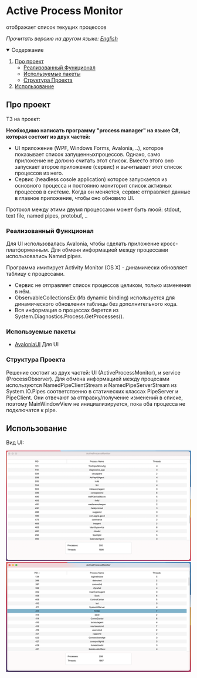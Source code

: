 # Active Process Monitor

отображает список текущих процессов

*Прочитать версию на другом языке: [English](README.md)*

<details open="open">
  <summary>Содержание</summary>
  <ol>
    <li>
      <a href="#про-проект">Про проект</a>
      <ul>
        <li><a href="#реализованный-функционал">Реализованный Функционал</a></li>
        <li><a href="#используемые-пакеты">Используемые пакеты</a></li>
        <li><a href="#структура-проекта">Структура Проекта</a></li>
      </ul>
    </li>
    <li><a href="#использование">Использование</a></li>
  </ol>
</details>



## Про проект

ТЗ на проект:

**Необходимо написать программу "process manager" на языке C#, которая состоит из двух частей:**

* UI приложение (WPF, Windows Forms, Avalonia, ..), которое показывает список запущенныхпроцессов. Однако, само приложение не должно считать этот список. Вместо этого оно запускает второе приложение (сервис) и вычитывает этот список процессов из него.
* Сервис (headless cosole application) которое запускается из основного процесса и постоянно мониторит список активных процессов в системе. Когда он меняется, сервис отправляет данные в главное приложение, чтобы оно обновило UI.

Протокол между этими двумя процессами может быть люой: stdout, text file, named pipes, protobuf, ..

### Реализованный Функционал

Для UI использовалась Avalonia, чтобы сделать приложение кросс-платформенным.
Для обменя информацией между процессами использовались Named pipes.

Программа имитирует Activity Monitor (OS X) - динамически обновляет таблицу с процессами.

* Сервис не отправляет список процессов целиком, только изменения в нём.
* ObservableCollectionsEx (Из dynamic binding) используется для динамического обновления таблицы без дополнительного кода.
* Вся информация о процессах берется из System.Diagnostics.Process.GetProcesses().


### Используемые пакеты

* [AvaloniaUI](https://github.com/AvaloniaUI/Avalonia) Для UI


### Структура Проекта

Решение состоит из двух частей: UI (ActiveProcessMonitor), и service (ProcessObserver).
Для обмена информацией между процесами используются NamedPipeClientStream и NamedPipeServerStream из System.IO.Pipes соответственно в статических классах PipeServer и PipeClient. Они отвечают за отправку/получение изменений в списке, поэтому MainWindowView не инициализируется, пока оба процесса не подключатся к pipe.


## Использование

Вид UI:

![alt text](MainWindow1.png "Main Window")
![alt text](MainWindow2.png "Main Window")

